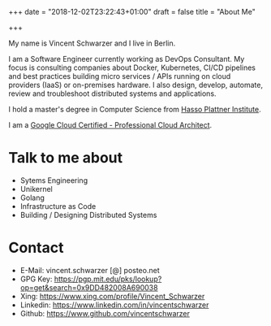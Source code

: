 +++
date = "2018-12-02T23:22:43+01:00"
draft = false
title = "About Me"

+++

My name is Vincent Schwarzer and I live in Berlin. 

I am a Software Engineer currently working as DevOps Consultant. My focus is consulting companies about Docker, Kubernetes, CI/CD pipelines and best practices building micro services / APIs running on cloud providers (IaaS) or on-premises hardware. I also design, develop, automate, review and troubleshoot distributed systems and applications.

I hold a master's degree in Computer Science from [Hasso Plattner Institute](https://www.hpi.de).

I am a [Google Cloud Certified - Professional Cloud Architect](https://api.accredible.com/v1/frontend/credential_website_embed_image/certificate/11467007?key=973b2ca225cd37284a35f1fd509bda4db26481ea17a6dfb398c2c2e36435fa7f). 

# Talk to me about

* Sytems Engineering
* Unikernel
* Golang
* Infrastructure as Code
* Building / Designing Distributed Systems

# Contact

* E-Mail: vincent.schwarzer [@] posteo.net
* GPG Key: https://pgp.mit.edu/pks/lookup?op=get&search=0x9DD482008A690038
* Xing: https://www.xing.com/profile/Vincent_Schwarzer
* Linkedin: https://www.linkedin.com/in/vincentschwarzer
* Github: https://www.github.com/vincentschwarzer